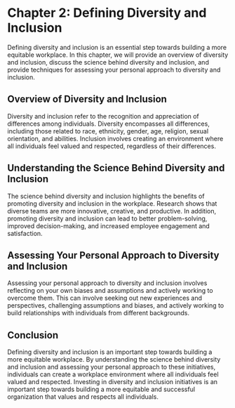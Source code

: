 Chapter 2: Defining Diversity and Inclusion
===========================================

Defining diversity and inclusion is an essential step towards building a more equitable workplace. In this chapter, we will provide an overview of diversity and inclusion, discuss the science behind diversity and inclusion, and provide techniques for assessing your personal approach to diversity and inclusion.

Overview of Diversity and Inclusion
-----------------------------------

Diversity and inclusion refer to the recognition and appreciation of differences among individuals. Diversity encompasses all differences, including those related to race, ethnicity, gender, age, religion, sexual orientation, and abilities. Inclusion involves creating an environment where all individuals feel valued and respected, regardless of their differences.

Understanding the Science Behind Diversity and Inclusion
--------------------------------------------------------

The science behind diversity and inclusion highlights the benefits of promoting diversity and inclusion in the workplace. Research shows that diverse teams are more innovative, creative, and productive. In addition, promoting diversity and inclusion can lead to better problem-solving, improved decision-making, and increased employee engagement and satisfaction.

Assessing Your Personal Approach to Diversity and Inclusion
-----------------------------------------------------------

Assessing your personal approach to diversity and inclusion involves reflecting on your own biases and assumptions and actively working to overcome them. This can involve seeking out new experiences and perspectives, challenging assumptions and biases, and actively working to build relationships with individuals from different backgrounds.

Conclusion
----------

Defining diversity and inclusion is an important step towards building a more equitable workplace. By understanding the science behind diversity and inclusion and assessing your personal approach to these initiatives, individuals can create a workplace environment where all individuals feel valued and respected. Investing in diversity and inclusion initiatives is an important step towards building a more equitable and successful organization that values and respects all individuals.

